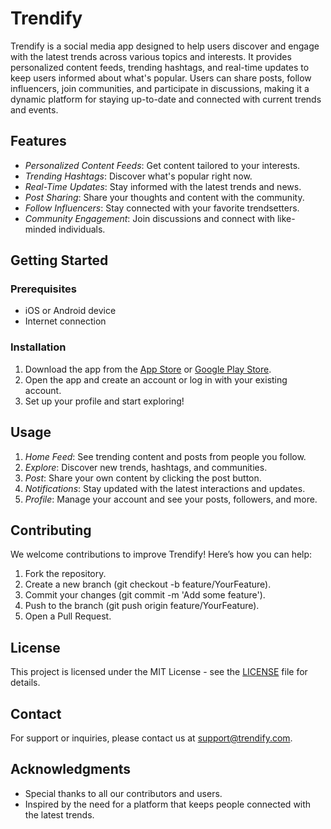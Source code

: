# Trendify

Trendify is a social media app designed to help users discover and engage with the latest trends across various topics and interests. It provides personalized content feeds, trending hashtags, and real-time updates to keep users informed about what's popular. Users can share posts, follow influencers, join communities, and participate in discussions, making it a dynamic platform for staying up-to-date and connected with current trends and events.

## Features

- *Personalized Content Feeds*: Get content tailored to your interests.
- *Trending Hashtags*: Discover what's popular right now.
- *Real-Time Updates*: Stay informed with the latest trends and news.
- *Post Sharing*: Share your thoughts and content with the community.
- *Follow Influencers*: Stay connected with your favorite trendsetters.
- *Community Engagement*: Join discussions and connect with like-minded individuals.

## Getting Started

### Prerequisites

- iOS or Android device
- Internet connection

### Installation

1. Download the app from the [App Store](#) or [Google Play Store](#).
2. Open the app and create an account or log in with your existing account.
3. Set up your profile and start exploring!

## Usage

1. *Home Feed*: See trending content and posts from people you follow.
2. *Explore*: Discover new trends, hashtags, and communities.
3. *Post*: Share your own content by clicking the post button.
4. *Notifications*: Stay updated with the latest interactions and updates.
5. *Profile*: Manage your account and see your posts, followers, and more.

## Contributing

We welcome contributions to improve Trendify! Here’s how you can help:

1. Fork the repository.
2. Create a new branch (git checkout -b feature/YourFeature).
3. Commit your changes (git commit -m 'Add some feature').
4. Push to the branch (git push origin feature/YourFeature).
5. Open a Pull Request.

## License

This project is licensed under the MIT License - see the [LICENSE](LICENSE) file for details.

## Contact

For support or inquiries, please contact us at [support@trendify.com](mailto:support@trendify.com).

## Acknowledgments

- Special thanks to all our contributors and users.
- Inspired by the need for a platform that keeps people connected with the latest trends.

